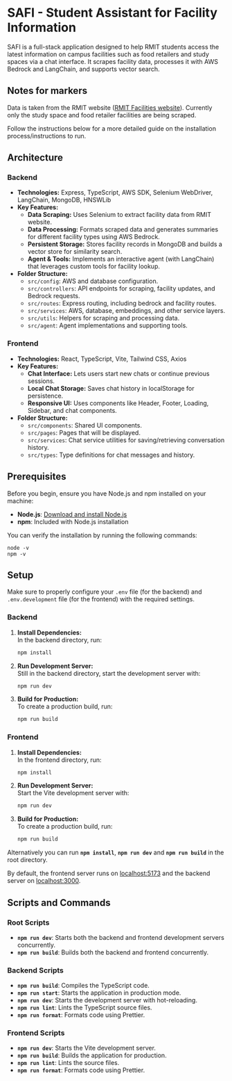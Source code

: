 # SAFI - Student Assistant for Facility Information

SAFI is a full-stack application designed to help RMIT students access the latest information on campus facilities such as food retailers and study spaces via a chat interface. It scrapes facility data, processes it with AWS Bedrock and LangChain, and supports vector search.

## Notes for markers

Data is taken from the RMIT website ([RMIT Facilities website](https://www.rmit.edu.au/about/our-locations-and-facilities/facilities)). Currently only the study space and food retailer facilities are being scraped.

Follow the instructions below for a more detailed guide on the installation process/instructions to run.

## Architecture

### Backend

- **Technologies:** Express, TypeScript, AWS SDK, Selenium WebDriver, LangChain, MongoDB, HNSWLib  
- **Key Features:**
  - **Data Scraping:** Uses Selenium to extract facility data from RMIT website.
  - **Data Processing:** Formats scraped data and generates summaries for different facility types using AWS Bedrock.
  - **Persistent Storage:** Stores facility records in MongoDB and builds a vector store for similarity search.
  - **Agent & Tools:** Implements an interactive agent (with LangChain) that leverages custom tools for facility lookup.
- **Folder Structure:**
  - `src/config`: AWS and database configuration.
  - `src/controllers`: API endpoints for scraping, facility updates, and Bedrock requests.
  - `src/routes`: Express routing, including bedrock and facility routes.
  - `src/services`: AWS, database, embeddings, and other service layers.
  - `src/utils`: Helpers for scraping and processing data.
  - `src/agent`: Agent implementations and supporting tools.

### Frontend

- **Technologies:** React, TypeScript, Vite, Tailwind CSS, Axios  
- **Key Features:**
  - **Chat Interface:** Lets users start new chats or continue previous sessions.
  - **Local Chat Storage:** Saves chat history in localStorage for persistence.
  - **Responsive UI:** Uses components like Header, Footer, Loading, Sidebar, and chat components.
- **Folder Structure:**
  - `src/components`: Shared UI components.
  - `src/pages`: Pages that will be displayed.
  - `src/services`: Chat service utilities for saving/retrieving conversation history.
  - `src/types`: Type definitions for chat messages and history.

## Prerequisites

Before you begin, ensure you have Node.js and npm installed on your machine:

- **Node.js**: [Download and install Node.js](https://nodejs.org/)
- **npm**: Included with Node.js installation

You can verify the installation by running the following commands:

```
node -v
npm -v
```

## Setup

Make sure to properly configure your `.env` file (for the backend) and `.env.development` file (for the frontend) with the required settings. 

### Backend

1. **Install Dependencies:**  
   In the backend directory, run:
   ```bash
   npm install
   ```

2. **Run Development Server:**  
   Still in the backend directory, start the development server with:
   ```bash
   npm run dev
   ```

3. **Build for Production:**  
   To create a production build, run:
   ```bash
   npm run build
   ```

### Frontend

1. **Install Dependencies:**  
   In the frontend directory, run:
   ```bash
   npm install
   ```

2. **Run Development Server:**  
   Start the Vite development server with:
   ```bash
   npm run dev
   ```

3. **Build for Production:**  
   To create a production build, run:
   ```bash
   npm run build
   ```

Alternatively you can run **`npm install`**, **`npm run dev`** and **`npm run build`** in the root directory.

By default, the frontend server runs on [localhost:5173](http://localhost:5173) and the backend server on [localhost:3000](http://localhost:3000).

## Scripts and Commands

### Root Scripts

- **`npm run dev`**: Starts both the backend and frontend development servers concurrently.
- **`npm run build`**: Builds both the backend and frontend concurrently.

### Backend Scripts

- **`npm run build`**: Compiles the TypeScript code.
- **`npm run start`**: Starts the application in production mode.
- **`npm run dev`**: Starts the development server with hot-reloading.
- **`npm run lint`**: Lints the TypeScript source files.
- **`npm run format`**: Formats code using Prettier.

### Frontend Scripts

- **`npm run dev`**: Starts the Vite development server.
- **`npm run build`**: Builds the application for production.
- **`npm run lint`**: Lints the source files.
- **`npm run format`**: Formats code using Prettier.
